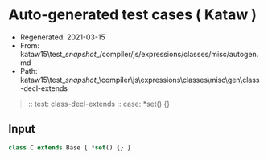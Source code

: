 # Auto-generated test cases ( Kataw )
- Regenerated: 2021-03-15
- From: kataw15\test\__snapshot__/compiler/js/expressions/classes/misc/autogen.md
- Path: kataw15\test\__snapshot__\compiler\js\expressions\classes\misc\gen\class-decl-extends
> :: test: class-decl-extends
> :: case: *set() {}
## Input

`````js
class C extends Base { *set() {} }
`````
